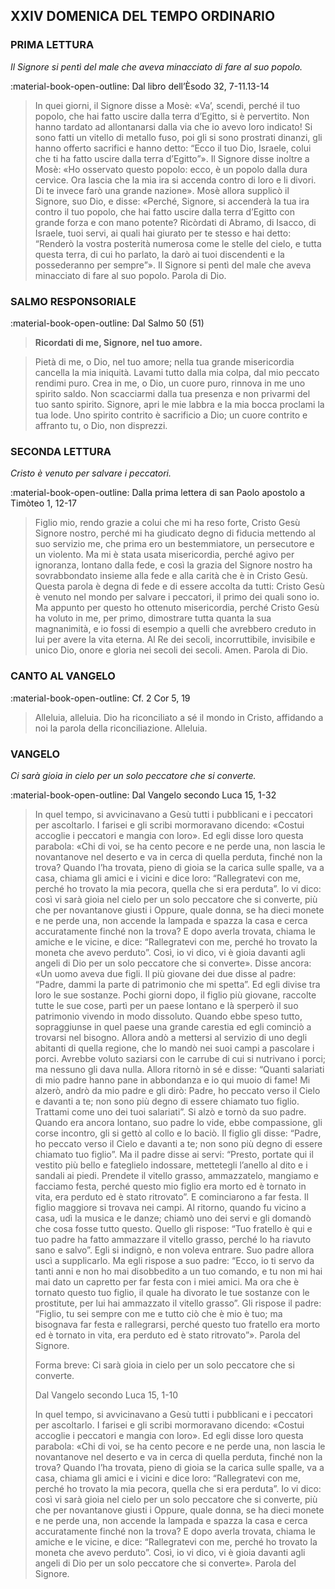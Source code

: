 ## XXIV DOMENICA DEL TEMPO ORDINARIO
> 
### PRIMA LETTURA
*Il Signore si pentì del male che aveva minacciato di fare al suo popolo.*

:material-book-open-outline: Dal libro dell’Èsodo
32, 7-11.13-14

> In quei giorni, il Signore disse a Mosè: «Va’, scendi, perché il tuo popolo, che hai fatto uscire dalla terra d’Egitto, si è pervertito. Non hanno tardato ad allontanarsi dalla via che io avevo loro indicato! Si sono fatti un vitello di metallo fuso, poi gli si sono prostrati dinanzi, gli hanno offerto sacrifici e hanno detto: “Ecco il tuo Dio, Israele, colui che ti ha fatto uscire dalla terra d’Egitto”». Il Signore disse inoltre a Mosè: «Ho osservato questo popolo: ecco, è un popolo dalla dura cervìce. Ora lascia che la mia ira si accenda contro di loro e li divori. Di te invece farò una grande nazione». Mosè allora supplicò il Signore, suo Dio, e disse: «Perché, Signore, si accenderà la tua ira contro il tuo popolo, che hai fatto uscire dalla terra d’Egitto con grande forza e con mano potente? Ricòrdati di Abramo, di Isacco, di Israele, tuoi servi, ai quali hai giurato per te stesso e hai detto: “Renderò la vostra posterità numerosa come le stelle del cielo, e tutta questa terra, di cui ho parlato, la darò ai tuoi discendenti e la possederanno per sempre”». Il Signore si pentì del male che aveva minacciato di fare al suo popolo. Parola di Dio.
> 
### SALMO RESPONSORIALE
:material-book-open-outline: Dal Salmo 50 (51)

>**Ricordati di me, Signore, nel tuo amore.**

> Pietà di me, o Dio, nel tuo amore;
> nella tua grande misericordia
> cancella la mia iniquità.
> Lavami tutto dalla mia colpa,
> dal mio peccato rendimi puro.
> Crea in me, o Dio, un cuore puro,
> rinnova in me uno spirito saldo.
> Non scacciarmi dalla tua presenza
> e non privarmi del tuo santo spirito.
> Signore, apri le mie labbra
> e la mia bocca proclami la tua lode.
> Uno spirito contrito è sacrificio a Dio;
> un cuore contrito e affranto tu, o Dio, non disprezzi.
> 
### SECONDA LETTURA
*Cristo è venuto per salvare i peccatori.*

:material-book-open-outline: Dalla prima lettera di san Paolo apostolo a Timòteo
1, 12-17

> Figlio mio, rendo grazie a colui che mi ha reso forte, Cristo Gesù Signore nostro, perché mi ha giudicato degno di fiducia mettendo al suo servizio me, che prima ero un bestemmiatore, un persecutore e un violento. Ma mi è stata usata misericordia, perché agivo per ignoranza, lontano dalla fede, e così la grazia del Signore nostro ha sovrabbondato insieme alla fede e alla carità che è in Cristo Gesù. Questa parola è degna di fede e di essere accolta da tutti: Cristo Gesù è venuto nel mondo per salvare i peccatori, il primo dei quali sono io. Ma appunto per questo ho ottenuto misericordia, perché Cristo Gesù ha voluto in me, per primo, dimostrare tutta quanta la sua magnanimità, e io fossi di esempio a quelli che avrebbero creduto in lui per avere la vita eterna. Al Re dei secoli, incorruttibile, invisibile e unico Dio, onore e gloria nei secoli dei secoli. Amen. Parola di Dio.
> 
### CANTO AL VANGELO
:material-book-open-outline: Cf. 2 Cor 5, 19

> Alleluia, alleluia.
> Dio ha riconciliato a sé il mondo in Cristo,
> affidando a noi la parola della riconciliazione.
> Alleluia.
> 
### VANGELO
*Ci sarà gioia in cielo per un solo peccatore che si converte.*

:material-book-open-outline: Dal Vangelo secondo Luca
15, 1-32

> In quel tempo, si avvicinavano a Gesù tutti i pubblicani e i peccatori per ascoltarlo. I farisei e gli scribi mormoravano dicendo: «Costui accoglie i peccatori e mangia con loro». Ed egli disse loro questa parabola: «Chi di voi, se ha cento pecore e ne perde una, non lascia le novantanove nel deserto e va in cerca di quella perduta, finché non la trova? Quando l’ha trovata, pieno di gioia se la carica sulle spalle, va a casa, chiama gli amici e i vicini e dice loro: “Rallegratevi con me, perché ho trovato la mia pecora, quella che si era perduta”. Io vi dico: così vi sarà gioia nel cielo per un solo peccatore che si converte, più che per novantanove giusti i Oppure, quale donna, se ha dieci monete e ne perde una, non accende la lampada e spazza la casa e cerca accuratamente finché non la trova? E dopo averla trovata, chiama le amiche e le vicine, e dice: “Rallegratevi con me, perché ho trovato la moneta che avevo perduto”. Così, io vi dico, vi è gioia davanti agli angeli di Dio per un solo peccatore che si converte». Disse ancora: «Un uomo aveva due figli. Il più giovane dei due disse al padre: “Padre, dammi la parte di patrimonio che mi spetta”. Ed egli divise tra loro le sue sostanze. Pochi giorni dopo, il figlio più giovane, raccolte tutte le sue cose, partì per un paese lontano e là sperperò il suo patrimonio vivendo in modo dissoluto. Quando ebbe speso tutto, sopraggiunse in quel paese una grande carestia ed egli cominciò a trovarsi nel bisogno. Allora andò a mettersi al servizio di uno degli abitanti di quella regione, che lo mandò nei suoi campi a pascolare i porci. Avrebbe voluto saziarsi con le carrube di cui si nutrivano i porci; ma nessuno gli dava nulla. Allora ritornò in sé e disse: “Quanti salariati di mio padre hanno pane in abbondanza e io qui muoio di fame! Mi alzerò, andrò da mio padre e gli dirò: Padre, ho peccato verso il Cielo e davanti a te; non sono più degno di essere chiamato tuo figlio. Trattami come uno dei tuoi salariati”. Si alzò e tornò da suo padre. Quando era ancora lontano, suo padre lo vide, ebbe compassione, gli corse incontro, gli si gettò al collo e lo baciò. Il figlio gli disse: “Padre, ho peccato verso il Cielo e davanti a te; non sono più degno di essere chiamato tuo figlio”. Ma il padre disse ai servi: “Presto, portate qui il vestito più bello e fateglielo indossare, mettetegli l’anello al dito e i sandali ai piedi. Prendete il vitello grasso, ammazzatelo, mangiamo e facciamo festa, perché questo mio figlio era morto ed è tornato in vita, era perduto ed è stato ritrovato”. E cominciarono a far festa. Il figlio maggiore si trovava nei campi. Al ritorno, quando fu vicino a casa, udì la musica e le danze; chiamò uno dei servi e gli domandò che cosa fosse tutto questo. Quello gli rispose: “Tuo fratello è qui e tuo padre ha fatto ammazzare il vitello grasso, perché lo ha riavuto sano e salvo”. Egli si indignò, e non voleva entrare. Suo padre allora uscì a supplicarlo. Ma egli rispose a suo padre: “Ecco, io ti servo da tanti anni e non ho mai disobbedito a un tuo comando, e tu non mi hai mai dato un capretto per far festa con i miei amici. Ma ora che è tornato questo tuo figlio, il quale ha divorato le tue sostanze con le prostitute, per lui hai ammazzato il vitello grasso”. Gli rispose il padre: “Figlio, tu sei sempre con me e tutto ciò che è mio è tuo; ma bisognava far festa e rallegrarsi, perché questo tuo fratello era morto ed è tornato in vita, era perduto ed è stato ritrovato”». Parola del Signore.
> 
> Forma breve:
> Ci sarà gioia in cielo per un solo peccatore che si converte.
> 
> Dal Vangelo secondo Luca
> 15, 1-10
> 
> In quel tempo, si avvicinavano a Gesù tutti i pubblicani e i peccatori per ascoltarlo. I farisei e gli scribi mormoravano dicendo: «Costui accoglie i peccatori e mangia con loro». Ed egli disse loro questa parabola: «Chi di voi, se ha cento pecore e ne perde una, non lascia le novantanove nel deserto e va in cerca di quella perduta, finché non la trova? Quando l’ha trovata, pieno di gioia se la carica sulle spalle, va a casa, chiama gli amici e i vicini e dice loro: “Rallegratevi con me, perché ho trovato la mia pecora, quella che si era perduta”. Io vi dico: così vi sarà gioia nel cielo per un solo peccatore che si converte, più che per novantanove giusti i Oppure, quale donna, se ha dieci monete e ne perde una, non accende la lampada e spazza la casa e cerca accuratamente finché non la trova? E dopo averla trovata, chiama le amiche e le vicine, e dice: “Rallegratevi con me, perché ho trovato la moneta che avevo perduto”. Così, io vi dico, vi è gioia davanti agli angeli di Dio per un solo peccatore che si converte». Parola del Signore.
